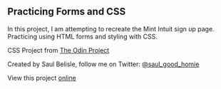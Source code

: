 ## Practicing Forms and CSS

In this project, I am attempting to recreate the Mint Intuit sign up page. Practicing using HTML forms and styling with CSS.

CSS Project from [The Odin Project](https://www.theodinproject.com/courses/html-and-css/lessons/html-forms)

Created by Saul Belisle, follow me on Twitter: [@saul_good_homie](https://twitter.com/saul_good_homie)

View this project [online]()
